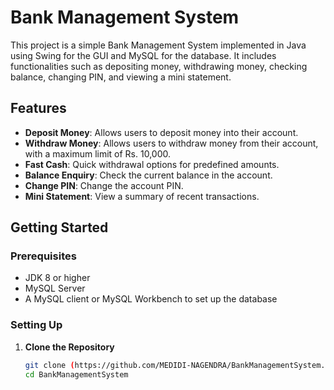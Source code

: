 # Bank Management System

This project is a simple Bank Management System implemented in Java using Swing for the GUI and MySQL for the database. It includes functionalities such as depositing money, withdrawing money, checking balance, changing PIN, and viewing a mini statement.

## Features

- **Deposit Money**: Allows users to deposit money into their account.
- **Withdraw Money**: Allows users to withdraw money from their account, with a maximum limit of Rs. 10,000.
- **Fast Cash**: Quick withdrawal options for predefined amounts.
- **Balance Enquiry**: Check the current balance in the account.
- **Change PIN**: Change the account PIN.
- **Mini Statement**: View a summary of recent transactions.

## Getting Started

### Prerequisites

- JDK 8 or higher
- MySQL Server
- A MySQL client or MySQL Workbench to set up the database

### Setting Up

1. **Clone the Repository**

   ```bash
   git clone (https://github.com/MEDIDI-NAGENDRA/BankManagementSystem.git)
   cd BankManagementSystem
